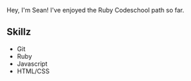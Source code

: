 Hey, I'm Sean! I've enjoyed the Ruby Codeschool path so far.

## Skillz
* Git
* Ruby
* Javascript
* HTML/CSS